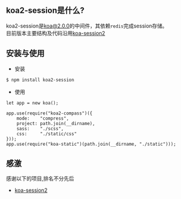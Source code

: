 ## koa2-session是什么?

koa2-session是[koa@2.0.0](https://github.com/koajs/koa)的中间件，其依赖`redis`完成session存储。  
目前版本主要结构及代码沿用[koa-session2](https://github.com/Secbone/koa-session2)

## 安装与使用

- 安装
```bash
$ npm install koa2-session
```

- 使用
```node
let app = new koa();

app.use(require("koa2-compass")({
	mode:    "compress",
	project: path.join(__dirname),
	sass:    "./scss",
	css:     "./static/css"
}));
app.use(require("koa-static")(path.join(__dirname, "./static")));
```
  
  
## 感激
感谢以下的项目,排名不分先后
* [koa-session2](https://github.com/Secbone/koa-session2)
